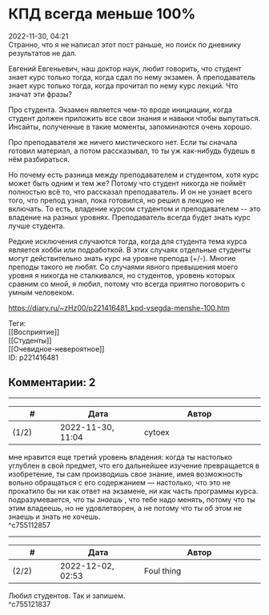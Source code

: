 КПД всегда меньше 100%
======================

  
2022-11-30, 04:21  
 Странно, что я не написал этот пост раньше, но поиск по дневнику результатов не дал.   
   
 Евгений Евгеньевич, наш доктор наук, любит говорить, что студент знает курс только тогда, когда сдал по нему экзамен. А преподаватель знает курс только тогда, когда прочитал по нему курс лекций. Что значат эти фразы?   
   
 Про студента. Экзамен является чем-то вроде инициации, когда студент должен приложить все свои знания и навыки чтобы выпутаться. Инсайты, полученные в такие моменты, запоминаются очень хорошо.   
   
 Про преподавателя же ничего мистического нет. Если ты сначала готовил материал, а потом рассказывал, то ты уж как-нибудь будешь в нём разбираться.   
   
 Но почему есть разница между преподавателем и студентом, хотя курс может быть одним и тем же? Потому что студент никогда не поймёт полностью всё то, что рассказал преподаватель. И он не узнает всего того, что препод узнал, пока готовился, но решил в лекцию не включать. То есть, владение курсом студентом и преподавателем -- это владение на разных уровнях. Преподаватель всегда будет знать курс лучше студента.   
   
 Редкие исключения случаются тогда, когда для студента тема курса является хобби или подработкой. В этих случаях отдельные студенты могут действительно знать курс на уровне препода (+/-). Многие преподы такого не любят. Со случаями явного превышения моего уровня я никогда не сталкивался, но студентов, уровень которых сравним со мной, я любил, потому что всегда приятно поговорить с умным человеком.   
  
<https://diary.ru/~zHz00/p221416481_kpd-vsegda-menshe-100.htm>  
  
Теги:  
[[Восприятие]]  
[[Студенты]]  
[[Очевидное-невероятное]]  
ID: p221416481  


Комментарии: 2
--------------

  


---



|         #         |              Дата              |                     Автор                     |           ID           |
| --- | --- | --- | --- |
| (1/2) | 2022-11-30, 11:04 | cytoex | c755112857 |

  
 мне нравится еще третий уровень владения: когда ты настолько углублен в свой предмет, что его дальнейшее изучение превращается в изобретение, ты сам производишь свое знание, имея возможность вольно обращаться с его содержанием — настолько, что это не прокатило бы ни как ответ на экзамене, ни как часть программы курса. подразумевается, что ты  *знаешь*  , что тебе надо менять, потому что ты этим владеешь, но не удовлетворен, а не потому что ты об этом не знаешь и знать не хочешь.   
 ^c755112857

---



|         #         |              Дата              |                     Автор                     |           ID           |
| --- | --- | --- | --- |
| (2/2) | 2022-12-02, 02:53 | Foul thing | c755121837 |

  
 Любил студентов. Так и запишем.   
 ^c755121837